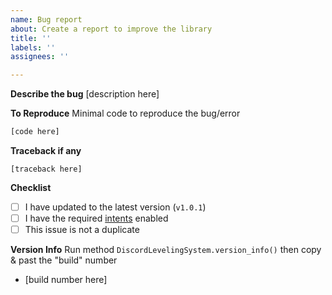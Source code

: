 ```yaml
---
name: Bug report
about: Create a report to improve the library
title: ''
labels: ''
assignees: ''

---
```


**Describe the bug**
[description here]

**To Reproduce**
Minimal code to reproduce the bug/error
```py
[code here]
```

**Traceback if any**
```
[traceback here]
```

**Checklist**
- [ ] I have updated to the latest version (`v1.0.1`)
- [ ] I have the required [intents](https://github.com/Defxult/discordLevelingSystem) enabled
- [ ] This issue is not a duplicate

**Version Info**
Run method `DiscordLevelingSystem.version_info()` then copy & past the "build" number
- [build number here]
